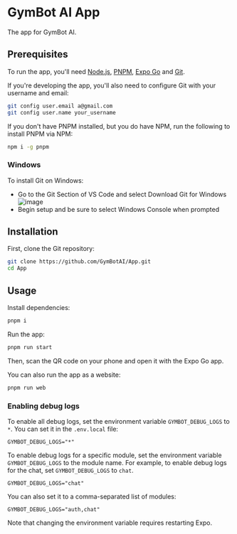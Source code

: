 # GymBot AI App

The app for GymBot AI.

## Prerequisites

To run the app, you'll need [Node.js](https://nodejs.org/en/download/),
[PNPM](https://pnpm.io), [Expo Go](https://apps.apple.com/us/app/expo-go/id982107779)
and [Git](https://git-scm.com).

If you're developing the app, you'll also need to configure Git with your username
and email:

```sh
git config user.email a@gmail.com
git config user.name your_username
```

If you don't have PNPM installed, but you do have NPM, run the following to install
PNPM via NPM:

```sh
npm i -g pnpm
```

### Windows

To install Git on Windows:

- Go to the Git Section of VS Code and select Download Git for Windows
  ![image](https://github.com/GymBotAI/App/assets/94528565/4707d973-ab8a-4ba6-bb21-bd87c6b8690f)
- Begin setup and be sure to select Windows Console when prompted

## Installation

First, clone the Git repository:

```sh
git clone https://github.com/GymBotAI/App.git
cd App
```

## Usage

Install dependencies:

```sh
pnpm i
```

Run the app:

```sh
pnpm run start
```

Then, scan the QR code on your phone and open it with the Expo Go app.

You can also run the app as a website:

```sh
pnpm run web
```

### Enabling debug logs

To enable all debug logs, set the environment variable `GYMBOT_DEBUG_LOGS` to `*`.
You can set it in the `.env.local` file:

```shell
GYMBOT_DEBUG_LOGS="*"
```

To enable debug logs for a specific module, set the environment variable
`GYMBOT_DEBUG_LOGS` to the module name. For example, to enable debug logs for
the chat, set `GYMBOT_DEBUG_LOGS` to `chat`.

```shell
GYMBOT_DEBUG_LOGS="chat"
```

You can also set it to a comma-separated list of modules:

```shell
GYMBOT_DEBUG_LOGS="auth,chat"
```

Note that changing the environment variable requires restarting Expo.
